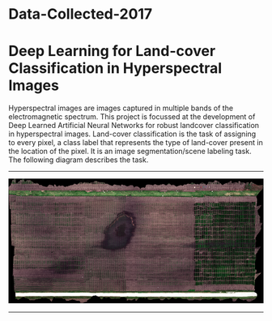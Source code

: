 # Data-Collected-2017

Deep Learning for Land-cover Classification in Hyperspectral Images
===================================================================

Hyperspectral images are images captured in multiple bands of the electromagnetic spectrum. This project is focussed at the development of Deep Learned Artificial Neural Networks for robust landcover classification in hyperspectral images. Land-cover classification is the task of assigning to every pixel, a class label that represents the type of land-cover present in the location of the pixel. It is an image segmentation/scene labeling task. The following diagram describes the task.

<hr>

<img src="https://github.com/Ali00001/Data-Collected-2017/blob/master/Mosaic_F41_N2_20170621_trueClr.png" width="600"> 

<hr>
